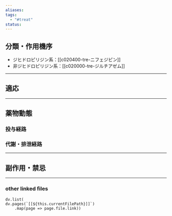 ```yaml
---
aliases: 
tags:
  - "#treat"
status:
---
```

## 分類・作用機序
- ジヒドロピリジン系：[[c020400-tre-ニフェジピン]]
- 非ジヒドロピリジン系：[[c020000-tre-ジルチアゼム]]
---
## 適応
---
## 薬物動態
### 投与経路
### 代謝・排泄経路
---
## 副作用・禁忌
---
### other linked files
```dataviewjs
dv.list(
dv.pages(`[[${this.currentFilePath}]]`)
	.map(page => page.file.link))
```

